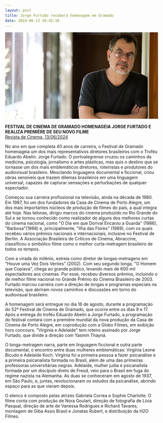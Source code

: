 ```yaml
---
layout: post
title: Jorge Furtado receberá homenagem em Gramado
date: 2024-06-13 16:42:10
---
```

![](/uploads/jorge-abelim.jpg)

**FESTIVAL DE CINEMA DE GRAMADO HOMENAGEIA JORGE FURTADO E REALIZA PREMIÈRE DE SEU NOVO FILME**\
[Revista de Cinema, 13/06/2024](https://revistadecinema.com.br/2024/06/festival-de-cinema-de-gramado-homenageia-jorge-furtado-e-realiza-premiere-de-seu-novo-filme/)


No ano em que completa 40 anos de carreira, o Festival de Gramado homenageia um dos mais representativos diretores brasileiros com o Troféu Eduardo Abelin: Jorge Furtado. O portoalegrense cruzou os caminhos da medicina, psicologia, jornalismo e artes plásticas, mas quis o destino que se tornasse um dos mais emblemáticos diretores, roteiristas e produtores do audiovisual brasileiro. Mesclando linguagens documental e ficcional, criou obras sensíveis que trazem dilemas brasileiros em uma linguagem universal, capazes de capturar sensações e perturbações de qualquer espectador.

Começou sua carreira profissional na televisão, ainda na década de 1980. Em 1987, foi um dos fundadores da Casa de Cinema de Porto Alegre, um dos mais importantes núcleos de produção de filmes do país, a qual integra até hoje. Nas telonas, dirigiu marcos do cinema produzido no Rio Grande do Sul e se tornou conhecido como realizador de alguns dos melhores curtas do cinema nacional, como "O Dia em que Dorival Encarou a Guarda" (1986), "Barbosa"(1988) e, principalmente, "Ilha das Flores" (1989), com os quais recebeu vários prêmios nacionais e internacionais, inclusive no Festival de Berlim. A Associação Brasileira de Críticos de Cinema, Abraccine, classificou o simbólico filme como o melhor curta-metragem brasileiro de todos os tempos.

Com a virada do milênio, estreia como diretor de longas-metragens em "Houve uma Vez Dois Verões" (2002). Com seu segundo longa, "O Homem que Copiava", chega ao grande público, levando mais de 600 mil espectadores aos cinemas. Por esse, recebeu diversos prêmios, incluindo o de melhor filme nacional no Grande Prêmio do Cinema Brasileiro de 2003. Furtado marcou carreira com a direção de longas e programas especiais na televisão, que abriram novos caminhos e discussões em torno do audiovisual brasileiro.

A homenagem será entregue no dia 16 de agosto, durante a programação do 52º Festival de Cinema de Gramado, que ocorre entre os dias 9 e 17. Após a entrega do troféu Eduardo Abelin a Jorge Furtado, a programação do festival contará com a première mundial da nova produção da Casa de Cinema de Porto Alegre, em coprodução com a Globo Filmes, em exibição hors concours. "Virginia e Adelaide" tem roteiro assinado por Jorge Furtado, que divide a direção com Yasmin Thayná.

O longa-metragem narra, parte em linguagem ficcional e outra parte documental, o encontro entre duas mulheres emblemáticas: Virgínia Leone Bicudo e Adelaide Koch. Virgínia foi a primeira pessoa a fazer psicanálise e a primeira psicanalista formada no Brasil, além de uma das primeiras professoras universitárias negras. Adelaide, mulher judia e psicanalista formada por um discípulo direto de Freud, veio para o Brasil em fuga do regime nazista na Alemanha. As duas se conheceram em agosto de 1937, em São Paulo, e, juntas, revolucionaram os estudos da psicanálise, abrindo espaço para as que vieram depois.

O elenco é composto pelas atrizes Gabriela Correa e Sophie Charlotte. O filme conta com produção de Nora Goulart, direção de fotografia de Lívia Pasqual, direção de arte de Vanessa Rodrigues e Richard Tavares, montagem de Giba Assis Brasil e Jonatas Rubert, e distribuição da H2O Filmes.